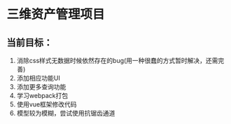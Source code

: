 # 三维资产管理项目
## 当前目标：
1. 消除css样式无数据时候依然存在的bug(用一种很蠢的方式暂时解决，还需完善)
2. 添加相应功能UI
3. 添加更多查询功能
4. 学习webpack打包
5. 使用vue框架修改代码
6. 模型较为模糊，尝试使用抗锯齿通道